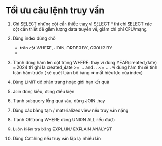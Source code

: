 # Tối ưu câu lệnh truy vấn

1. Chỉ SELECT những cột cần thiết: thay vì SELECT * thì chỉ SELECT các cột cần thiết để giảm lượng data truyền về, giảm chi phí CPU/mạng.
2. Dùng index đúng chỗ
   
   - trên cột WHERE, JOIN, ORDER BY, GROUP BY
   - 
3. Tránh dùng hàm lên cột trong WHERE: thay vì dùng YEAR(created_date) = 2024 thì ghi là created_date >= ... and ....<= .... vì dùng hàm thì sẽ tính toán hàm trước ( sẽ quét toàn bộ bảng => mất hiệu lực của index)
4. Dùng LIMIT để phân trang hoặc giới hạn kết quả
5. Join đúng kiểu, đúng điều kiện
6. Tránh subquery lồng quá sâu, dùng JOIN thay
7. Dùng các bảng tạm / materialized view nếu truy vấn nặng
8. Tránh OR trong WHERE dùng UNION ALL nếu được
9. Luôn kiểm tra bằng EXPLAIN/ EXPLAIN ANALYST
10. Dùng Catching nếu truy vấn lặp lại nhiều lần
